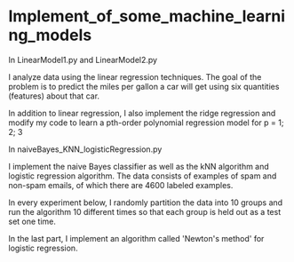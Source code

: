 # Implement_of_some_machine_learning_models

In LinearModel1.py and LinearModel2.py

I analyze data using the linear regression techniques. The goal
of the problem is to predict the miles per gallon a car will get using six quantities (features) about that
car.

In addition to linear regression, I also implement the ridge regression and modify my code to learn a pth-order polynomial regression model for p = 1; 2; 3

In naiveBayes_KNN_logisticRegression.py

I implement the naive Bayes classifier as well as the kNN algorithm and logistic regression algorithm. The data consists of examples of spam and non-spam
emails, of which there are 4600 labeled examples.

In every experiment below, I randomly partition the data into 10 groups and run the algorithm 10 different
times so that each group is held out as a test set one time.

In the last part, I implement an algorithm called 'Newton's method' for logistic regression.

